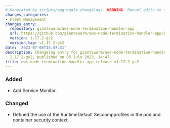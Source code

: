 ```yaml
---
# Generated by scripts/aggregate-changelogs. WARNING: Manual edits to this files will be overwritten.
changes_categories:
- Fleet Management
changes_entry:
  repository: giantswarm/aws-node-termination-handler-app
  url: https://github.com/giantswarm/aws-node-termination-handler-app/blob/master/CHANGELOG.md#1172-gs2---2023-07-05
  version: 1.17.2-gs2
  version_tag: v1.17.2-gs2
date: '2023-07-05T14:47:31'
description: Changelog entry for giantswarm/aws-node-termination-handler-app version
  1.17.2-gs2, published on 05 July 2023, 14:47.
title: aws-node-termination-handler-app release v1.17.2-gs2
---
```


### Added
- Add Service Monitor.
### Changed
 - Defined the use of the RuntimeDefault Seccompprofiles in the pod and container security context.
